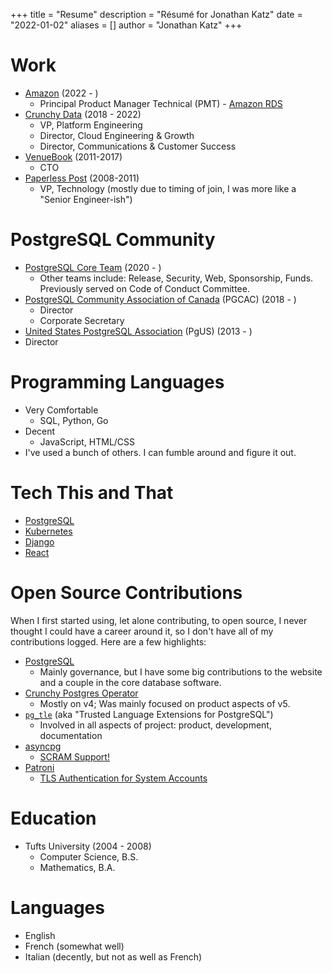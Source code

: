 +++
title = "Resume"
description = "Résumé for Jonathan Katz"
date = "2022-01-02"
aliases = []
author = "Jonathan Katz"
+++

# Work

- [Amazon](https://www.amazon.com) (2022 - )
  - Principal Product Manager Technical (PMT) - [Amazon RDS](https://aws.amazon.com/rds/)
- [Crunchy Data](https://www.crunchydata.com) (2018 - 2022)
  - VP, Platform Engineering
  - Director, Cloud Engineering & Growth
  - Director, Communications & Customer Success
- [VenueBook](https://venuebook.com/) (2011-2017)
  - CTO
- [Paperless Post](https://www.paperlesspost.com/) (2008-2011)
  - VP, Technology (mostly due to timing of join, I was more like a "Senior Engineer-ish")

# PostgreSQL Community

- [PostgreSQL Core Team](https://www.postgresql.org/developer/core/) (2020 - )
  - Other teams include: Release, Security, Web, Sponsorship, Funds. Previously served on Code of Conduct Committee.
- [PostgreSQL Community Association of Canada](https://www.postgres.ca) (PGCAC) (2018 - )
  - Director
  - Corporate Secretary
- [United States PostgreSQL Association](https://www.postgresql.us) (PgUS) (2013 - )
 - Director

# Programming Languages

- Very Comfortable
  - SQL, Python, Go
- Decent
  - JavaScript, HTML/CSS
- I've used a bunch of others. I can fumble around and figure it out.

# Tech This and That

- [PostgreSQL](https://www.postgresql.org)
- [Kubernetes](https://kubernetes.io/)
- [Django](https://www.djangoproject.com/)
- [React](https://reactjs.org/)

# Open Source Contributions

When I first started using, let alone contributing, to open source, I never thought I could have a career around it, so I don't have all of my contributions logged. Here are a few highlights:

- [PostgreSQL](https://www.postgresql.org)
  - Mainly governance, but I have some big contributions to the website and a couple in the core database software.
- [Crunchy Postgres Operator](https://github.com/CrunchyData/postgres-operator)
  - Mostly on v4; Was mainly focused on product aspects of v5.
- [`pg_tle`](https://github.com/aws/pg_tle/) (aka "Trusted Language Extensions for PostgreSQL")
  - Involved in all aspects of project: product, development, documentation
- [asyncpg](https://github.com/MagicStack/asyncpg)
  - [SCRAM Support!](https://github.com/MagicStack/asyncpg/pull/437)
- [Patroni](https://github.com/zalando/patroni)
  - [TLS Authentication for System Accounts](https://github.com/zalando/patroni/pull/1134)

# Education

- Tufts University (2004 - 2008)
  - Computer Science, B.S.
  - Mathematics, B.A.

# Languages

- English
- French (somewhat well)
- Italian (decently, but not as well as French)
